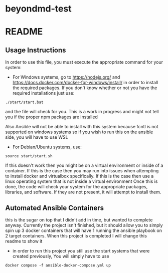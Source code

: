 # beyondmd-test
# README

## Usage Instructions

In order to use this file, you must execute the appropriate command for your system:

- For Windows systems, go to https://nodejs.org/ and https://docs.docker.com/docker-for-windows/install/ in order to install the required packages.
If you don't know whether or not you have the required installations just use:
```
./start/start.bat
```
and the file will check for you. This is a work in progress and might not tell you if the proper npm packages are installed

Also Ansible will not be able to install with this system because fcntl is not supported on windows systems so if you wish to run this on the ansible side, you will have to use WSL

- For Debian/Ubuntu systems, use:
```
source start/start.sh
```
If this doesn't work then you might be on a virtual environment or inside of a container. If this is the case then you may run into issues when attempting to install docker and virtualbox specifically.
If this is the case then use a linux operating system that is not inside a virtual environment
Once this is done, the code will check your system for the appropriate packages, libraries, and software. If they are not present, it will attempt to install them.

## Automated Ansible Containers

this is the sugar on top that I didn't add in time, but wanted to complete anyway.
Currently the project isn't finished, but it should allow you to simply spin up 3 docker containers that will have 1 running the ansible playbook on 2 target containers. 
When this project is completed I will change this readme to show it

- in order to run this project you still use the start systems that were created previously, You will simply have to use
```
docker compose -f ansible-docker-compose.yml up
```
